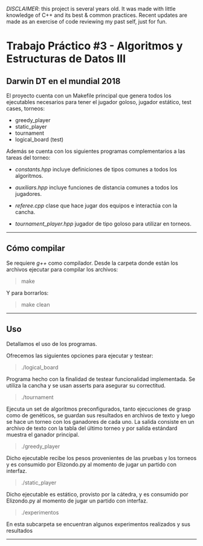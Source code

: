 _DISCLAIMER_: this project is several years old. It was made with little knowledge of C++ and its best & common practices. Recent updates are made as an exercise of code reviewing my past self, just for fun.

# Trabajo Práctico #3 - Algoritmos y Estructuras de Datos III

## Darwin DT en el mundial 2018

El proyecto cuenta con un Makefile principal que genera todos los ejecutables necesarios para tener el jugador goloso, jugador estático, test cases, torneos:

- greedy_player 
- static_player 
- tournament 
- logical_board (test)

Además se cuenta con los siguientes programas complementarios a las tareas del torneo:

- *constants.hpp* incluye definiciones de tipos comunes a todos los algoritmos.

- *auxiliars.hpp* incluye funciones de distancia comunes a todos los jugadores.

- *referee.cpp* clase que hace jugar dos equipos e interactúa con la cancha.

- *tournament_player.hpp* jugador de tipo goloso para utilizar en torneos.

---

## Cómo compilar

Se requiere *g++* como compilador. Desde la carpeta donde están los archivos ejecutar para compilar los archivos:

> make

Y para borrarlos:

> make clean

---

## Uso

Detallamos el uso de los programas.

Ofrecemos las siguientes opciones para ejecutar y testear:

> ./logical_board

Programa hecho con la finalidad de testear funcionalidad implementada. Se utiliza la cancha y se usan asserts para asegurar su correctitud.

> ./tournament

Ejecuta un set de algoritmos preconfigurados, tanto ejecuciones de grasp como de genéticos, se guardan sus resultados en archivos de texto y luego se hace un torneo con los ganadores de cada uno. La salida consiste en un archivo de texto con la tabla del último torneo y por salida estándard muestra el ganador principal.

> ./greedy_player

Dicho ejecutable recibe los pesos provenientes de las pruebas y los torneos y es consumido por Elizondo.py al momento de jugar un partido con interfaz.

> ./static_player

Dicho ejecutable es estático, provisto por la cátedra, y es consumido por Elizondo.py al momento de jugar un partido con interfaz.

> ./experimentos

En esta subcarpeta se encuentran algunos experimentos realizados y sus resultados

---
